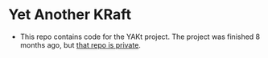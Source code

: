 # Yet Another KRaft
- This repo contains code for the YAKt project. The project was finished 8 months ago, but [that repo is private](https://github.com/Cloud-Computing-Big-Data/RR-Team-27-YAKt-Yet-Another-KRaft-). 
